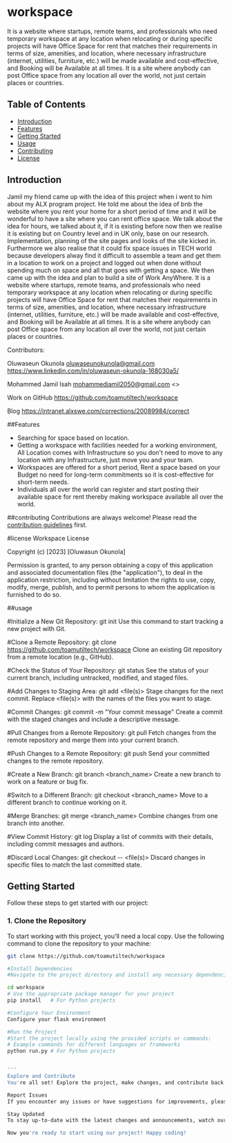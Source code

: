 # workspace
It is a website where startups, remote teams, and professionals who need temporary workspace at any location when relocating or during specific projects will have Office Space for rent that matches their requirements in terms of size, amenities, and location, where necessary infrastructure (internet, utilities, furniture, etc.) will be made available and cost-effective, and Booking will be Available at all times. It is a site where anybody can post Office space from any location all over the world, not just certain places or countries.



## Table of Contents

- [Introduction](#introduction)
- [Features](#features)
- [Getting Started](#getting-started)
- [Usage](#usage)
- [Contributing](#contributing)
- [License](#license)

## Introduction

Jamil my friend came up with the idea of this project when i went to him about my ALX program project. He told me about the idea of bnb the website where you rent your home for a short period of time and it will be wonderful to have a site where you can rent office space. We talk about the idea for hours, we talked about it, if it is existing before now then we realise it is existing but on Country level and in UK only, base on our research. Implementation, planning of the site pages and looks of the site kicked in. Furthermore we also realise that it could fix space issues in TECH world because developers alway find it difficult to assemble a team and get them in a location to work on a project and logged out when done without spending much on space and all that goes with getting a space. We then came up with the idea and plan to build a site  of Work AnyWhere.
It is a website where startups, remote teams, and professionals who need temporary workspace at any location when relocating or during specific projects will have Office Space for rent that matches their requirements in terms of size, amenities, and location, where necessary infrastructure (internet, utilities, furniture, etc.) will be made available and cost-effective, and Booking will be Available at all times. It is a site where anybody can post Office space from any location all over the world, not just certain places or countries.

Contributors:

Oluwaseun Okunola <oluwaseunokunola@gmail.com> <https://www.linkedin.com/in/oluwaseun-okunola-168030a5/>

Mohammed Jamil Isah <mohammedjamil2050@gmail.com> <>

Work on GitHub
https://github.com/toamutiltech/workspace

Blog
https://intranet.alxswe.com/corrections/20089984/correct

##Features

- Searching for space based on location.
- Getting a workspace with facilities needed for a working environment, All Location comes with Infrastructure so you don't need to move to any location with any Infrastructure, just move you and your team.
- Workspaces are offered for a short period, Rent a space based on your Budget no need for long-term commitments so it is cost-effective for short-term needs.
- Individuals all over the world can register and start posting their available space for rent thereby making workspace available all over the world.

##contributing
Contributions are always welcome! Please read the [contribution guidelines](https://github.com/toamutiltech/workspace/contributing.md) first.

#license
Workspace License

Copyright (c) [2023] [Oluwasun Okunola]

Permission is granted, to any person obtaining a copy
of this application and associated documentation files (the "application"), to deal
in the application restriction, including without limitation the rights
to use, copy, modify, merge, publish, and to permit persons to whom the application is
furnished to do so.


##usage

#Initialize a New Git Repository:
git init
Use this command to start tracking a new project with Git.

#Clone a Remote Repository:
git clone https://github.com/toamutiltech/workspace
Clone an existing Git repository from a remote location (e.g., GitHub).

#Check the Status of Your Repository:
git status
See the status of your current branch, including untracked, modified, and staged files.

#Add Changes to Staging Area:
git add <file(s)>
Stage changes for the next commit. Replace <file(s)> with the names of the files you want to stage.

#Commit Changes:
git commit -m "Your commit message"
Create a commit with the staged changes and include a descriptive message.

#Pull Changes from a Remote Repository:
git pull
Fetch changes from the remote repository and merge them into your current branch.

#Push Changes to a Remote Repository:
git push
Send your committed changes to the remote repository.

#Create a New Branch:
git branch <branch_name>
Create a new branch to work on a feature or bug fix.

#Switch to a Different Branch:
git checkout <branch_name>
Move to a different branch to continue working on it.

#Merge Branches:
git merge <branch_name>
Combine changes from one branch into another.

#View Commit History:
git log
Display a list of commits with their details, including commit messages and authors.

#Discard Local Changes:
git checkout -- <file(s)>
Discard changes in specific files to match the last committed state.


## Getting Started

Follow these steps to get started with our project:

### 1. Clone the Repository

To start working with this project, you'll need a local copy. Use the following command to clone the repository to your machine:

```bash
git clone https://github.com/toamutiltech/workspace

#Install Dependencies
#Navigate to the project directory and install any necessary dependencies:

cd workspace
# Use the appropriate package manager for your project
pip install   # For Python projects

#Configure Your Environment
Configure your flask environment

#Run the Project
#Start the project locally using the provided scripts or commands:
# Example commands for different languages or frameworks
python run.py # For Python projects


'''
Explore and Contribute
You're all set! Explore the project, make changes, and contribute back to the repository by following our contribution guidelines.

Report Issues
If you encounter any issues or have suggestions for improvements, please open an issue on our GitHub repository.

Stay Updated
To stay up-to-date with the latest changes and announcements, watch our repository and subscribe to our notifications.

Now you're ready to start using our project! Happy coding!
